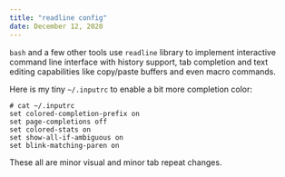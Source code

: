 ```yaml
---
title: "readline config"
date: December 12, 2020
---
```


`bash` and a few other tools use `readline` library to implement
interactive command line interface with history support, tab completion
and text editing capabilities like copy/paste buffers and even macro
commands.

Here is my tiny `~/.inputrc` to enable a bit more completion color:

``` 
# cat ~/.inputrc
set colored-completion-prefix on
set page-completions off
set colored-stats on
set show-all-if-ambiguous on
set blink-matching-paren on
```

These all are minor visual and minor tab repeat changes.
